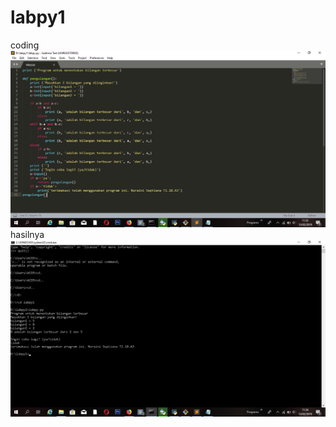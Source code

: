 # labpy1

coding
![hasilnya](https://github.com/verlincezendrato/labpy1/blob/master/1.png)
hasilnya
![hasilnya](https://github.com/verlincezendrato/labpy1/blob/master/2.png)